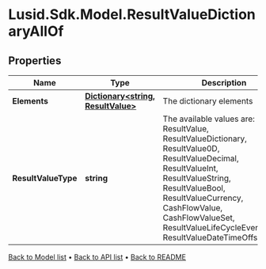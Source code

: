 # Lusid.Sdk.Model.ResultValueDictionaryAllOf

## Properties

Name | Type | Description | Notes
------------ | ------------- | ------------- | -------------
**Elements** | [**Dictionary&lt;string, ResultValue&gt;**](ResultValue.md) | The dictionary elements | [optional] 
**ResultValueType** | **string** | The available values are: ResultValue, ResultValueDictionary, ResultValue0D, ResultValueDecimal, ResultValueInt, ResultValueString, ResultValueBool, ResultValueCurrency, CashFlowValue, CashFlowValueSet, ResultValueLifeCycleEventValue, ResultValueDateTimeOffset | 

[Back to Model list](../README.md#documentation-for-models) &#8226; [Back to API list](../README.md#documentation-for-api-endpoints) &#8226; [Back to README](../README.md)

